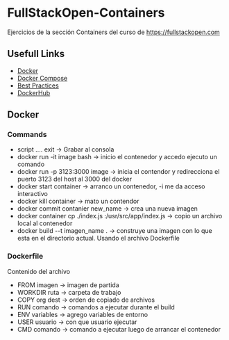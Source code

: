 # FullStackOpen-Containers
Ejercicios de la sección Containers del curso de https://fullstackopen.com


## Usefull Links

* [Docker](https://www.docker.com/)
* [Docker Compose](https://docs.docker.com/compose/)
* [Best Practices](https://snyk.io/blog/10-best-practices-to-containerize-nodejs-web-applications-with-docker/)
* [DockerHub](https://hub.docker.com/)

## Docker

### Commands

* script .... exit -> Grabar al consola
* docker run -it image bash -> inicio el contenedor y accedo ejecuto un comando
* docker run -p 3123:3000 image -> inicia el contendor y redirecciona el puerto 3123 del host al 3000 del docker
* docker start container -> arranco un contenedor, -i me da acceso interactivo
* docker kill container -> mato un contendor 
* docker commit contanier new_name -> crea una nueva imagen
* docker container cp ./index.js <container>:/usr/src/app/index.js -> copio un archivo local al contenedor
* docker build --t imagen_name . -> construye una imagen con lo que esta en el directorio actual. Usando el archivo Dockerfile


### Dockerfile
Contenido del archivo

* FROM imagen -> imagen de partida
* WORKDIR ruta -> carpeta de trabajo
* COPY org dest -> orden de copiado de archivos
* RUN comando -> comandos a ejecutar durante el build
* ENV variables -> agrego variables de entorno
* USER usuario -> con que usuario ejecutar
* CMD comando -> comando a ejecutar luego de arrancar el contenedor